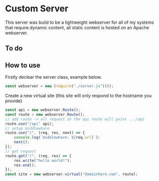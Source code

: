 # Custom Server
This server was build to be a lightweight webserver for all of my systems that require dynamic content, all static content is hosted on an Apache webserver.

## To do

## How to use
Firstly declear the server class, example below.
```javascript
const webserver = new (require("./server.js"))();
```
Create a new virtual site (this site will only respond to the hostname you provide)
```javascript
const api = new webserver.Route();
const route = new webserver.Route();
// add route -> all request in the api route will point .../api
route.use("/api" api);
// setup middlewhare
route.use("/", (req, res, next) => {
    console.log(`middlewhare: ${req.url}`);
    next();
});
// get request
route.get("/", (req, res) => {
    res.write("hello world!");
    res.end();
});
const site = new webserver.virtual("domainhere.com", route);